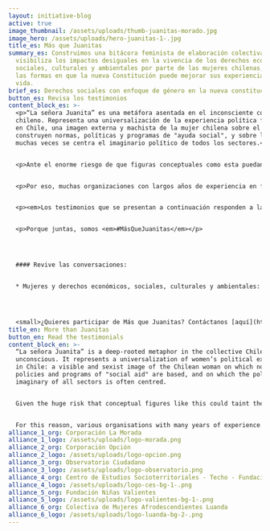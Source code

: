 ```yaml
---
layout: initiative-blog
active: true
image_thumbnail: /assets/uploads/thumb-juanitas-morado.jpg
image_hero: /assets/uploads/hero-juanitas-1-.jpg
title_es: Más que Juanitas
summary_es: Construimos una bitácora feminista de elaboración colectiva, que
  visibiliza los impactos desiguales en la vivencia de los derechos económicos,
  sociales, culturales y ambientales por parte de las mujeres chilenas, asi como
  las formas en que la nueva Constitución puede mejorar sus experiencias de
  vida.
brief_es: Derechos sociales con enfoque de género en la nueva constitución
button_es: Revisa los testimonios
content_block_es: >-
  <p>“La señora Juanita” es una metáfora asentada en el inconsciente colectivo
  chileno. Representa una universalización de la experiencia política femenina
  en Chile, una imagen externa y machista de la mujer chilena sobre el que se
  construyen normas, políticas y programas de "ayuda social", y sobre la que
  muchas veces se centra el imaginario político de todos los sectores.</p>


  <p>Ante el enorme riesgo de que figuras conceptuales como esta puedan teñir el debate constitucional sobre los derechos económicos, sociales, culturales y ambientales (DESCA), abordar este debate desde una perspectiva que integre el enfoque de género, la constitución y los DESCA ofrece una oportunidad y un espacio transformativo para tratar los problemas endémicos de injusticia social y económica que afectan a las mujeres y diversidades en Chile, con miras a la construcción del nuevo texto constitucional.</p>


  <p>Por eso, muchas organizaciones con largos años de experiencia en feminismos o derechos sociales, se han sumado al Distrito Global para compartir relatos de mujeres en Chile, con el objetivo de identificar los elementos clave para transversalizar el enfoque de género en todos los derechos sociales, contribuyendo así a  la transformación de las formas en que se entienden y protegen estos derechos.</p>


  <p><em>Los testimonios que se presentan a continuación responden a la pregunta: ¿Cómo la nueva Constitución puede cambiar las experiencias de vida de las mujeres en Chile?</em></p>


  <p>Porque juntas, somos <em>#MásQueJuanitas</em></p>




  #### Revive las conversaciones:


  * Mujeres y derechos económicos, sociales, culturales y ambientales: Miradas desde la interseccionalidad




  <small>¿Quieres participar de Más que Juanitas? Contáctanos [aquí](https://www.distritoglobal.org/contacto/)</small>
title_en: More than Juanitas
button_en: Read the testimonials
content_block_en: >-
  “La señora Juanita” is a deep-rooted metaphor in the collective Chilean
  unconscious. It represents a universalization of women’s political experience
  in Chile: a visible and sexist image of the Chilean woman on which norms,
  policies and programs of "social aid" are based, and on which the political
  imaginary of all sectors is often centred.


  Given the huge risk that conceptual figures like this could taint the constitutional debate, addressing this issue from a perspective that integrates gender, the constitution and ESCE offers an opportunity and a transformative space to deal with the endemic problems of social and economic injustice that affect women and a wide range of people in Chile, with a view to creating a constitutional text with a gender focus.


  For this reason, various organisations with many years of experience in feminism or social rights have joined Distrito Global to share stories from Chilean women about how the new Constitution can change their life experiences. With their help, this initiative aims to identify the key elements to making the gender approach universal when it comes to all social rights, to help transform the ways in which these rights are understood and protected.
alliance_1_org: Corporación La Morada
alliance_1_logo: /assets/uploads/logo-morada.png
alliance_2_org: Corporación Opción
alliance_2_logo: /assets/uploads/logo-opcion.png
alliance_3_org: Observatorio Ciudadano
alliance_3_logo: /assets/uploads/logo-observatorio.png
alliance_4_org: Centro de Estudios Socioterritoriales - Techo - Fundación Vivienda
alliance_4_logo: /assets/uploads/logo-ces-bg-1-.png
alliance_5_org: Fundación Niñas Valientes
alliance_5_logo: /assets/uploads/logo-valientes-bg-1-.png
alliance_6_org: Colectiva de Mujeres Afrodescendientes Luanda
alliance_6_logo: /assets/uploads/logo-luanda-bg-2-.png
---
```

